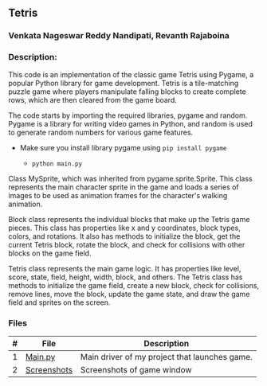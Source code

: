 

## Tetris
### Venkata Nageswar Reddy Nandipati, Revanth Rajaboina
### Description:
This code is an implementation of the classic game Tetris using Pygame, a popular Python library for game development. Tetris is a tile-matching puzzle game where players manipulate falling blocks to create complete rows, which are then cleared from the game board.


The code starts by importing the required libraries, pygame and random. Pygame is a library for writing video games in Python, and random is used to generate random numbers for various game features.
- Make sure you install library pygame using `pip install pygame`

    - `python main.py`
    
Class MySprite, which was inherited from pygame.sprite.Sprite. This class represents the main character sprite in the game and loads a series of images to be used as animation frames for the character's walking animation.

Block class represents the individual blocks that make up the Tetris game pieces. This class has properties like x and y coordinates, block types, colors, and rotations. It also has methods to initialize the block, get the current Tetris block, rotate the block, and check for collisions with other blocks on the game field.

Tetris class represents the main game logic. It has properties like level, score, state, field, height, width, block, and others. The Tetris class has methods to initialize the game field, create a new block, check for collisions, remove lines, move the block, update the game state, and draw the game field and sprites on the screen.

### Files

|   #   | File                                              | Description                                        |
| :---: | ------------------------------------------------- | -------------------------------------------------- |
|   1   |[Main.py](/Assignments/02-P01/Readme.md)           | Main driver of my project that launches game.      |
|   2   |[Screenshots](/https://github.com/nageswarnandipati/5443-2D-nandipati/tree/main/Assignments/02-P01/Screenshots) | Screenshots of game window | 




